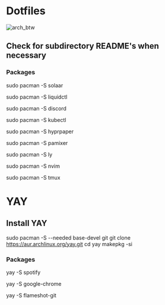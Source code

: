 # Dotfiles

![arch_btw](https://github.com/user-attachments/assets/d5137b2a-0cbd-4f40-beb8-9c685d9319c6)

## Check for subdirectory README's when necessary

### Packages

sudo pacman -S solaar

sudo pacman -S liquidctl

sudo pacman -S discord

sudo pacman -S kubectl

sudo pacman -S hyprpaper

sudo pacman -S pamixer

sudo pacman -S ly

sudo pacman -S nvim

sudo pacman -S tmux

# YAY

## Install YAY

sudo pacman -S --needed base-devel git
git clone https://aur.archlinux.org/yay.git
cd yay
makepkg -si

### Packages

yay -S spotify

yay -S google-chrome

yay -S flameshot-git
